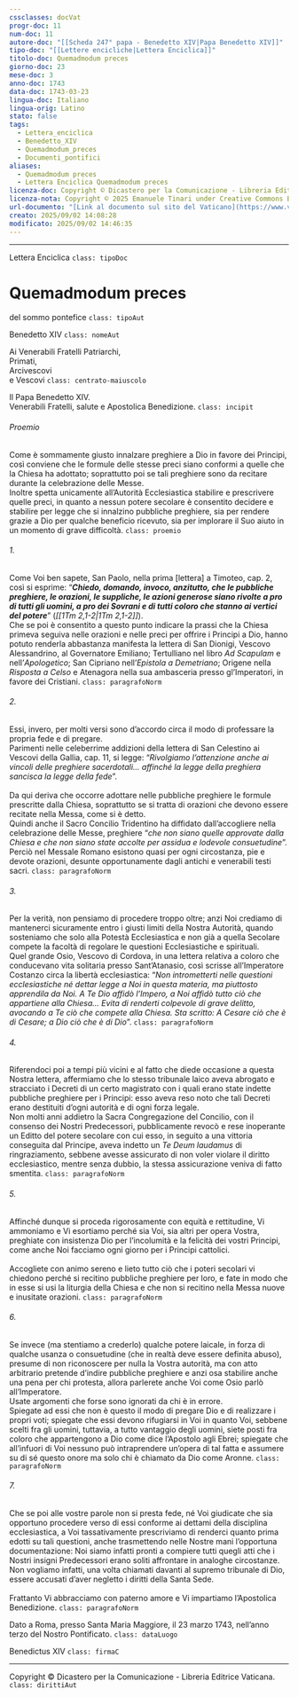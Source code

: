 ```yaml
---
cssclasses: docVat
progr-doc: 11
num-doc: 11
autore-doc: "[[Scheda 247° papa - Benedetto XIV|Papa Benedetto XIV]]"
tipo-doc: "[[Lettere encicliche|Lettera Enciclica]]"
titolo-doc: Quemadmodum preces
giorno-doc: 23
mese-doc: 3
anno-doc: 1743
data-doc: 1743-03-23
lingua-doc: Italiano
lingua-orig: Latino
stato: false
tags:
  - Lettera_enciclica
  - Benedetto_XIV
  - Quemadmodum_preces
  - Documenti_pontifici
aliases:
  - Quemadmodum preces
  - Lettera Enciclica Quemadmodum preces
licenza-doc: Copyright © Dicastero per la Comunicazione - Libreria Editrice Vaticana
licenza-nota: Copyright © 2025 Emanuele Tinari under Creative Commons BY-NC-SA 4.0 https://creativecommons.org/licenses/by-nc-sa/4.0/
url-documento: "[Link al documento sul sito del Vaticano](https://www.vatican.va/content/benedictus-xiv/it/documents/enciclica--i-quemadmodum-preces--i---23-marzo-1743--spetta-alla-.html)"
creato: 2025/09/02 14:08:28
modificato: 2025/09/02 14:46:35
---
```



***


Lettera Enciclica `class: tipoDoc`


# Quemadmodum preces


del sommo pontefice `class: tipoAut`


Benedetto XIV `class: nomeAut`


Ai Venerabili Fratelli Patriarchi,<br>Primati,<br>Arcivescovi<br>e Vescovi `class: centrato-maiuscolo`


Il Papa Benedetto XIV.<br>Venerabili Fratelli, salute e Apostolica Benedizione. `class: incipit`


###### Proemio

Come è sommamente giusto innalzare preghiere a Dio in favore dei Principi, così conviene che le formule delle stesse preci siano conformi a quelle che la Chiesa ha adottato; soprattutto poi se tali preghiere sono da recitare durante la celebrazione delle Messe.<br>Inoltre spetta unicamente all’Autorità Ecclesiastica stabilire e prescrivere quelle preci, in quanto a nessun potere secolare è consentito decidere e stabilire per legge che si innalzino pubbliche preghiere, sia per rendere grazie a Dio per qualche beneficio ricevuto, sia per implorare il Suo aiuto in un momento di grave difficoltà. `class: proemio`


###### 1.

Come Voi ben sapete, San Paolo, nella prima [lettera] a Timoteo, cap. 2, così si esprime: “***Chiedo, domando, invoco, anzitutto, che le pubbliche preghiere, le orazioni, le suppliche, le azioni generose siano rivolte a pro di tutti gli uomini, a pro dei Sovrani e di tutti coloro che stanno ai vertici del potere***” (*<span class="BibleRef">[[1Tm 2,1-2|1Tm 2,1-2]]</span>*).<br>Che se poi è consentito a questo punto indicare la prassi che la Chiesa primeva seguiva nelle orazioni e nelle preci per offrire i Principi a Dio, hanno potuto renderla abbastanza manifesta la lettera di San Dionigi, Vescovo Alessandrino, al Governatore Emiliano; Tertulliano nel libro *Ad Scapulam* e nell’*Apologetico*; San Cipriano nell’*Epistola a Demetriano*; Origene nella *Risposta a Celso* e Atenagora nella sua ambasceria presso gl’Imperatori, in favore dei Cristiani. `class: paragrafoNorm`


###### 2.

Essi, invero, per molti versi sono d’accordo circa il modo di professare la propria fede e di pregare.<br>Parimenti nelle celeberrime addizioni della lettera di San Celestino ai Vescovi della Gallia, cap. 11, si legge: “*Rivolgiamo l’attenzione anche ai vincoli delle preghiere sacerdotali... affinché la legge della preghiera sancisca la legge della fede*”.<br><br>Da qui deriva che occorre adottare nelle pubbliche preghiere le formule prescritte dalla Chiesa, soprattutto se si tratta di orazioni che devono essere recitate nella Messa, come si è detto.<br>Quindi anche il Sacro Concilio Tridentino ha diffidato dall’accogliere nella celebrazione delle Messe, preghiere “*che non siano quelle approvate dalla Chiesa e che non siano state accolte per assidua e lodevole consuetudine*”.<br>Perciò nel Messale Romano esistono quasi per ogni circostanza, pie e devote orazioni, desunte opportunamente dagli antichi e venerabili testi sacri. `class: paragrafoNorm`


###### 3.

Per la verità, non pensiamo di procedere troppo oltre; anzi Noi crediamo di mantenerci sicuramente entro i giusti limiti della Nostra Autorità, quando sosteniamo che solo alla Potestà Ecclesiastica e non già a quella Secolare compete la facoltà di regolare le questioni Ecclesiastiche e spirituali.<br>Quel grande Osio, Vescovo di Cordova, in una lettera relativa a coloro che conducevano vita solitaria presso Sant’Atanasio, così scrisse all’Imperatore Costanzo circa la libertà ecclesiastica: “*Non intrometterti nelle questioni ecclesiastiche né dettar legge a Noi in questa materia, ma piuttosto apprendila da Noi. A Te Dio affidò l’Impero, a Noi affidò tutto ciò che appartiene alla Chiesa... Evita di renderti colpevole di grave delitto, avocando a Te ciò che compete alla Chiesa. Sta scritto: A Cesare ciò che è di Cesare; a Dio ciò che è di Dio*”. `class: paragrafoNorm`


###### 4.

Riferendoci poi a tempi più vicini e al fatto che diede occasione a questa Nostra lettera, affermiamo che lo stesso tribunale laico aveva abrogato e stracciato i Decreti di un certo magistrato con i quali erano state indette pubbliche preghiere per i Principi: esso aveva reso noto che tali Decreti erano destituiti d’ogni autorità e di ogni forza legale.<br>Non molti anni addietro la Sacra Congregazione del Concilio, con il consenso dei Nostri Predecessori, pubblicamente revocò e rese inoperante un Editto del potere secolare con cui esso, in seguito a una vittoria conseguita dal Principe, aveva indetto un *Te Deum laudamus* di ringraziamento, sebbene avesse assicurato di non voler violare il diritto ecclesiastico, mentre senza dubbio, la stessa assicurazione veniva di fatto smentita. `class: paragrafoNorm`


###### 5.

Affinché dunque si proceda rigorosamente con equità e rettitudine, Vi ammoniamo e Vi esortiamo perché sia Voi, sia altri per opera Vostra, preghiate con insistenza Dio per l’incolumità e la felicità dei vostri Principi, come anche Noi facciamo ogni giorno per i Principi cattolici.<br><br>Accogliete con animo sereno e lieto tutto ciò che i poteri secolari vi chiedono perché si recitino pubbliche preghiere per loro, e fate in modo che in esse si usi la liturgia della Chiesa e che non si recitino nella Messa nuove e inusitate orazioni. `class: paragrafoNorm`


###### 6.

Se invece (ma stentiamo a crederlo) qualche potere laicale, in forza di qualche usanza o consuetudine (che in realtà deve essere definita abuso), presume di non riconoscere per nulla la Vostra autorità, ma con atto arbitrario pretende d’indire pubbliche preghiere e anzi osa stabilire anche una pena per chi protesta, allora parlerete anche Voi come Osio parlò all’Imperatore.<br>Usate argomenti che forse sono ignorati da chi è in errore.<br>Spiegate ad essi che non è questo il modo di pregare Dio e di realizzare i propri voti; spiegate che essi devono rifugiarsi in Voi in quanto Voi, sebbene scelti fra gli uomini, tuttavia, a tutto vantaggio degli uomini, siete posti fra coloro che appartengono a Dio come dice l’Apostolo agli Ebrei; spiegate che all’infuori di Voi nessuno può intraprendere un’opera di tal fatta e assumere su di sé questo onore ma solo chi è chiamato da Dio come Aronne. `class: paragrafoNorm`


###### 7.

Che se poi alle vostre parole non si presta fede, né Voi giudicate che sia opportuno procedere verso di essi conforme ai dettami della disciplina ecclesiastica, a Voi tassativamente prescriviamo di renderci quanto prima edotti su tali questioni, anche trasmettendo nelle Nostre mani l’opportuna documentazione: Noi siamo infatti pronti a compiere tutti quegli atti che i Nostri insigni Predecessori erano soliti affrontare in analoghe circostanze.<br>Non vogliamo infatti, una volta chiamati davanti al supremo tribunale di Dio, essere accusati d’aver negletto i diritti della Santa Sede.<br><br>Frattanto Vi abbracciamo con paterno amore e Vi impartiamo l’Apostolica Benedizione. `class: paragrafoNorm`


Dato a Roma, presso Santa Maria Maggiore, il 23 marzo 1743, nell’anno terzo del Nostro Pontificato. `class: dataLuogo`


Benedictus XIV `class: firmaC`


***


Copyright © Dicastero per la Comunicazione - Libreria Editrice Vaticana. `class: dirittiAut`



